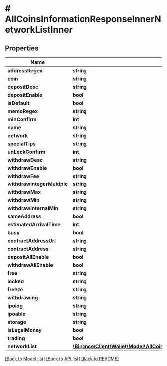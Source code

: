 # # AllCoinsInformationResponseInnerNetworkListInner

## Properties

Name | Type | Description | Notes
------------ | ------------- | ------------- | -------------
**addressRegex** | **string** |  | [optional]
**coin** | **string** |  | [optional]
**depositDesc** | **string** |  | [optional]
**depositEnable** | **bool** |  | [optional]
**isDefault** | **bool** |  | [optional]
**memoRegex** | **string** |  | [optional]
**minConfirm** | **int** |  | [optional]
**name** | **string** |  | [optional]
**network** | **string** |  | [optional]
**specialTips** | **string** |  | [optional]
**unLockConfirm** | **int** |  | [optional]
**withdrawDesc** | **string** |  | [optional]
**withdrawEnable** | **bool** |  | [optional]
**withdrawFee** | **string** |  | [optional]
**withdrawIntegerMultiple** | **string** |  | [optional]
**withdrawMax** | **string** |  | [optional]
**withdrawMin** | **string** |  | [optional]
**withdrawInternalMin** | **string** |  | [optional]
**sameAddress** | **bool** |  | [optional]
**estimatedArrivalTime** | **int** |  | [optional]
**busy** | **bool** |  | [optional]
**contractAddressUrl** | **string** |  | [optional]
**contractAddress** | **string** |  | [optional]
**depositAllEnable** | **bool** |  | [optional]
**withdrawAllEnable** | **bool** |  | [optional]
**free** | **string** |  | [optional]
**locked** | **string** |  | [optional]
**freeze** | **string** |  | [optional]
**withdrawing** | **string** |  | [optional]
**ipoing** | **string** |  | [optional]
**ipoable** | **string** |  | [optional]
**storage** | **string** |  | [optional]
**isLegalMoney** | **bool** |  | [optional]
**trading** | **bool** |  | [optional]
**networkList** | [**\Binance\Client\Wallet\Model\AllCoinsInformationResponseInnerNetworkListInnerNetworkListInner[]**](AllCoinsInformationResponseInnerNetworkListInnerNetworkListInner.md) |  | [optional]

[[Back to Model list]](../../README.md#models) [[Back to API list]](../../README.md#endpoints) [[Back to README]](../../README.md)
